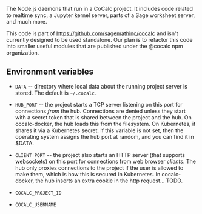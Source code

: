 The Node.js daemons that run in a CoCalc project. It includes code related to realtime sync, a Jupyter kernel server, parts of a Sage worksheet server, and much more.

This code is part of https://github.com/sagemathinc/cocalc and isn't currently designed to be used standalone. Our plan is to refactor this code into smaller useful modules that are published under the @cocalc npm organization.

## Environment variables

- `DATA` -- directory where local data about the running project server is stored. The default is `~/.cocalc`.

- `HUB_PORT` -- the project starts a TCP server listening on this port for connections _from_ the hub. Connections are denied unless they start with a secret token that is shared between the project and the hub. On cocalc-docker, the hub loads this from the filesystem. On Kubernetes, it shares it via a Kubernetes secret. If this variable is not set, then the operating system assigns the hub port at random, and you can find it in $DATA.

- `CLIENT_PORT` -- the project also starts an HTTP server (that supports websockets) on this port for connections from web browser *clients*. The hub only proxies connections to the project if the user is allowed to make them, which is how this is secured in Kubernetes. In cocalc-docker, the hub inserts an extra cookie in the http request... TODO.

- `COCALC_PROJECT_ID`

- `COCALC_USERNAME`